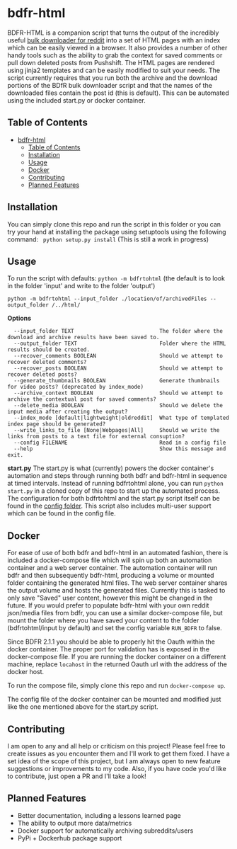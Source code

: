 # bdfr-html
BDFR-HTML is a companion script that turns the output of the incredibly useful [bulk downloader for reddit](https://github.com/aliparlakci/bulk-downloader-for-reddit) into a set of HTML pages with an index which can be easily viewed in a browser. It also provides a number of other handy tools such as the ability to grab the context for saved comments or pull down deleted posts from Pushshift. The HTML pages are rendered using jinja2 templates and can be easily modified to suit your needs. The script currently requires that you run both the archive and the download portions of the BDfR bulk downloader script and that the names of the downloaded files contain the post id (this is default). This can be automated using the included start.py or docker container.

## Table of Contents
- [bdfr-html](#bdfr-html)
  - [Table of Contents](#table-of-contents)
  - [Installation](#installation)
  - [Usage](#usage)
  - [Docker](#docker)
  - [Contributing](#contributing)
  - [Planned Features](#planned-features)

## Installation

You can simply clone this repo and run the script in this folder or you can try your hand at installing the package using setuptools using the following command:
` python setup.py install`
(This is still a work in progress)

## Usage

To run the script with defaults:
`python -m bdfrtohtml` (the default is to look in the folder 'input' and write to the folder 'output')

`python -m bdfrtohtml --input_folder ./location/of/archivedFiles --output_folder /../html/`

**Options**
```
  --input_folder TEXT                           The folder where the download and archive results have been saved to.
  --output_folder TEXT                          Folder where the HTML results should be created.
  --recover_comments BOOLEAN                    Should we attempt to recover deleted comments?
  --recover_posts BOOLEAN                       Should we attempt to recover deleted posts?
  --generate_thumbnails BOOLEAN                 Generate thumbnails for video posts? (deprecated by index_mode)
  --archive_context BOOLEAN                     Should we attempt to archive the contextual post for saved comments?
  --delete_media BOOLEAN                        Should we delete the input media after creating the output?
  --index_mode [default|lightweight|oldreddit]  What type of templated index page should be generated?
  --write_links_to_file [None|Webpages|All]     Should we write the links from posts to a text file for external consuption?
  --config FILENAME                             Read in a config file
  --help                                        Show this message and exit.
```

**start.py**
The start.py is what (currently) powers the docker container's automation and steps through running both bdfr and bdfr-html in sequence at timed intervals. 
Instead of running bdfrtohtml alone, you can run `python start.py` in a cloned copy of this repo to start up the automated process.
The configuration for both bdfrtohtml and the start.py script itself can be found in the [config folder]('https://github.com/BlipRanger/bdfr-html/tree/main/bdfrtohtml').
This script also includes multi-user support which can be found in the config file.

## Docker

For ease of use of both bdfr and bdfr-html in an automated fashion, there is included a docker-compose file which will spin up both an automation container and a web server container. The automation container will run bdfr and then subsequently bdfr-html, producing a volume or mounted folder containing the generated html files. The web server container shares the output volume and hosts the generated files. Currently this is tasked to only save "Saved" user content, however this might be changed in the future. If you would prefer to populate bdfr-html with your own reddit json/media files from bdfr, you can use a similar docker-compose file, but mount the folder where you have saved your content to the folder (bdfrtohtml/input by default) and set the config variable `RUN_BDFR` to false. 

Since BDFR 2.1.1 you should be able to properly hit the Oauth within the docker container. The proper port for validation has is exposed in the docker-compose file. 
If you are running the docker container on a different machine, replace `locahost` in the returned Oauth url with the address of the docker host. 

To run the compose file, simply clone this repo and run `docker-compose up`. 

The config file of the docker container can be mounted and modified just like the one mentioned above for the start.py script.  

## Contributing
I am open to any and all help or criticism on this project! Please feel free to create issues as you encounter them and I'll work to get them fixed. I have a set idea of the scope of this project, but I am always open to new feature suggestions or improvements to my code. Also, if you have code you'd like to contribute, just open a PR and I'll take a look!


## Planned Features

- Better documentation, including a lessons learned page
- The ability to output more data/metrics
- Docker support for automatically archiving subreddits/users
- PyPi + Dockerhub package support

